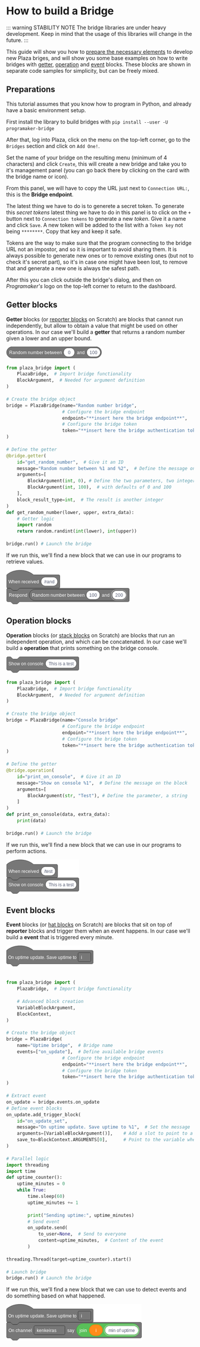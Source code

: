 # How to build a Bridge

::: warning STABILITY NOTE
The bridge libraries are under heavy development.
Keep in mind that the usage of this libraries will change in the future.
:::

This guide will show you how to [prepare the necessary elements](#preparations) to develop new Plaza briges, 
and will show you some base examples on how to write bridges with [getter](#getter-operations), 
[operation](#operation-blocks) and [event](#event-blocks) blocks.
These blocks are shown in separate code samples for simplicity, but can be freely mixed.



## Preparations

This tutorial assumes that you know how to program in Python, and already have a basic environment setup.

First install the library to build bridges with `pip install --user -U programaker-bridge`

After that, log into Plaza, click on the menu on the top-left corner, go to the `Bridges` section  and click on `Add One!`.

Set the name of your bridge on the resulting menu (minimum of 4 characters) and
click `Create`, this will create a new bridge and take you to it's management
panel (you can go back there by clicking on the card with the bridge name or icon).

From this panel, we will have to copy the URL just next to `Connection URL:`,
this is the **Bridge endpoint**.

The latest thing we have to do is to generete a secret token. To generate this
*secret tokens* latest thing we have to do in this panel is to click on the `+`
button next to `Connection tokens` to generate a new *token*. Give it a name and
click `Save`. A new token will be added to the list with a `Token key` not being
`********`. Copy that key and keep it safe.

Tokens are the way to make sure that the program connecting to the bridge URL
not an impostor, and so it is important to avoid sharing them. It is always
possible to generate new ones or to remove existing ones (but not to check it's
secret part), so it's in case one might have been lost, to remove that and
generate a new one is always the safest path.

After this you can click outside the bridge's dialog, and then on *Programaker's* logo on the top-left corner to return to the dashboard.

## Getter blocks

**Getter** blocks (or [reporter blocks](https://en.scratch-wiki.info/wiki/Reporter_Block) on Scratch)
are blocks that cannot run independently, but allow to obtain a value that might be used on other operations.
In our case we'll build a **getter** that returns a random number given a lower and an upper bound.

![](./random-number-block.png)

```python
from plaza_bridge import (
    PlazaBridge,  # Import bridge functionality
    BlockArgument,  # Needed for argument definition
)

# Create the bridge object
bridge = PlazaBridge(name="Random number bridge",
                     # Configure the bridge endpoint
                     endpoint="**insert here the bridge endpoint**",
                     # Configure the bridge token
                     token="**insert here the bridge authentication token**",
)

# Define the getter
@bridge.getter(
    id="get_random_number",  # Give it an ID
    message="Random number between %1 and %2",  # Define the message on the block
    arguments=[
        BlockArgument(int, 0), # Define the two parameters, two integers
        BlockArgument(int, 100),  # with defaults of 0 and 100
    ],
    block_result_type=int,  # The result is another integer
)
def get_random_number(lower, upper, extra_data):
    # Getter logic
    import random
    return random.randint(int(lower), int(upper))

bridge.run() # Launch the bridge
```

If we run this, we'll find a new block that we can use in our programs to retrieve values.

![](./random-number-program.png)


## Operation blocks

**Operation** blocks (or [stack blocks](https://en.scratch-wiki.info/wiki/Stack_Block) on Scratch)
are blocks that run an independent operation, and which can be concatenated.
In our case we'll build a **operation** that prints something on the bridge console.

![](./log-to-console-block.png)

```python
from plaza_bridge import (
    PlazaBridge,  # Import bridge functionality
    BlockArgument,  # Needed for argument definition
)

# Create the bridge object
bridge = PlazaBridge(name="Console bridge"
                     # Configure the bridge endpoint
                     endpoint="**insert here the bridge endpoint**",
                     # Configure the bridge token
                     token="**insert here the bridge authentication token**",
)

# Define the getter
@bridge.operation(
    id="print_on_console",  # Give it an ID
    message="Show on console %1",  # Define the message on the block
    arguments=[
        BlockArgument(str, "Test"), # Define the parameter, a string
    ]
)
def print_on_console(data, extra_data):
    print(data)

bridge.run() # Launch the bridge
```

If we run this, we'll find a new block that we can use in our programs to perform actions.

![](./log-to-console-program.png)


## Event blocks

**Event** blocks (or [hat blocks](https://en.scratch-wiki.info/wiki/Hat_Block) on Scratch)
are blocks that sit on top of **reporter** blocks and trigger them when an event happens.
In our case we'll build a **event** that is triggered every minute.

![](./send-uptime-event-block.png)

```python

from plaza_bridge import (
    PlazaBridge,  # Import bridge functionality

    # Advanced block creation
    VariableBlockArgument,
    BlockContext,
)

# Create the bridge object
bridge = PlazaBridge(
    name="Uptime bridge",  # Bridge name
    events=["on_update"],  # Define available bridge events
                     # Configure the bridge endpoint
                     endpoint="**insert here the bridge endpoint**",
                     # Configure the bridge token
                     token="**insert here the bridge authentication token**",
)

# Extract event
on_update = bridge.events.on_update
# Define event blocks
on_update.add_trigger_block(
    id="on_update_set",
    message="On uptime update. Save uptime to %1",  # Set the message
    arguments=[VariableBlockArgument()],    # Add a slot to point to a variable
    save_to=BlockContext.ARGUMENTS[0],      # Point to the variable where is saved
)

# Parallel logic
import threading
import time
def uptime_counter():
    uptime_minutes = 0
    while True:
        time.sleep(60)
        uptime_minutes += 1

        print("Sending uptime:", uptime_minutes)
        # Send event
        on_update.send(
            to_user=None,  # Send to everyone
            content=uptime_minutes,  # Content of the event
        )

threading.Thread(target=uptime_counter).start()

# Launch bridge
bridge.run() # Launch the bridge
```

If we run this, we'll find a new block that we can use to detect events and do something
based on what happened.

![](./send-uptime-event-program.png)
